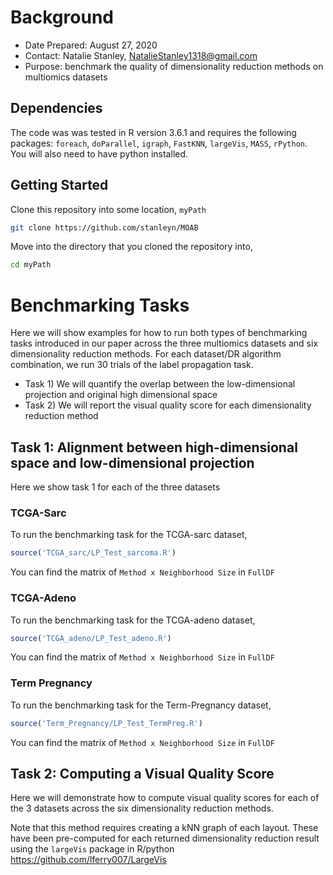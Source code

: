 # Background 

* Date Prepared: August 27, 2020
* Contact: Natalie Stanley, NatalieStanley1318@gmail.com
* Purpose: benchmark the quality of dimensionality reduction methods on multiomics datasets

## Dependencies 

The code was was tested in R version 3.6.1 and requires the following packages:
`foreach`, `doParallel`, `igraph`, `FastKNN`, `largeVis`, `MASS`, `rPython`. You will also need to have python installed.

## Getting Started

Clone this repository into some location, `myPath`

```bash
git clone https://github.com/stanleyn/MOAB
```

Move into the directory that you cloned the repository into,

```bash
cd myPath
```

# Benchmarking Tasks

Here we will show examples for how to run both types of benchmarking tasks introduced in our paper across the three multiomics datasets and six dimensionality reduction methods. For each dataset/DR algorithm combination, we run 30 trials of the label propagation task. 

* Task 1) We will quantify the overlap between the low-dimensional projection and original high dimensional space
* Task 2) We will report the visual quality score for each dimensionality reduction method

## Task 1: Alignment between high-dimensional space and low-dimensional projection

Here we show task 1 for each of the three datasets

### TCGA-Sarc
To run the benchmarking task for the TCGA-sarc dataset,

```R
source('TCGA_sarc/LP_Test_sarcoma.R')
```

You can find the matrix of `Method x Neighborhood Size` in `FullDF`

### TCGA-Adeno 
To run the benchmarking task for the TCGA-adeno dataset,

```R
source('TCGA_adeno/LP_Test_adeno.R')
```

You can find the matrix of `Method x Neighborhood Size` in `FullDF`

### Term Pregnancy
To run the benchmarking task for the Term-Pregnancy dataset,

```R
source('Term_Pregnancy/LP_Test_TermPreg.R')
```

You can find the matrix of `Method x Neighborhood Size` in `FullDF`

## Task 2: Computing a Visual Quality Score

Here we will demonstrate how to compute visual quality scores for each of the 3 datasets across the six dimensionality reduction methods. 

Note that this method requires creating a kNN graph of each layout. These have been pre-computed for each returned dimensionality reduction result using the `largeVis` package in R/python https://github.com/lferry007/LargeVis


